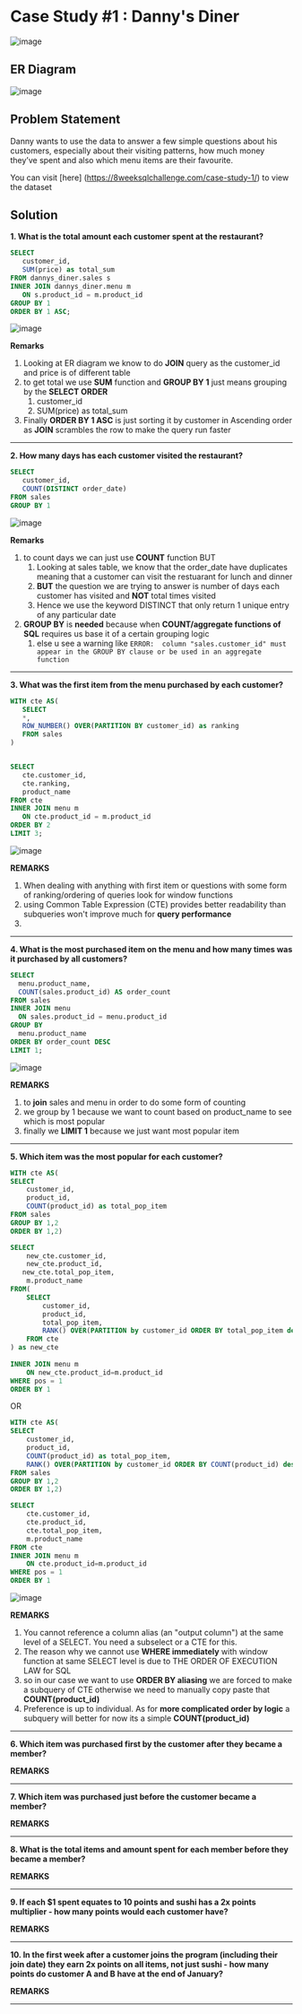 # Case Study #1 : Danny's Diner
![image](https://github.com/benjiBase/8-week-sql-challenge/assets/70194504/6b3e0934-4fd4-4bef-9b3b-a5b206e48e95)

## ER Diagram
![image](https://github.com/benjiBase/8-week-sql-challenge/assets/70194504/eb76a777-f7c9-4959-bae0-4b8781c648bb)

## Problem Statement
Danny wants to use the data to answer a few simple questions about his customers, especially about their visiting patterns, how much money they’ve spent and also which menu items are their favourite. 

You can visit [here] (https://8weeksqlchallenge.com/case-study-1/) to view the dataset

## Solution

**1. What is the total amount each customer spent at the restaurant?**

```sql
SELECT
   customer_id,
   SUM(price) as total_sum
FROM dannys_diner.sales s
INNER JOIN dannys_diner.menu m
   ON s.product_id = m.product_id
GROUP BY 1
ORDER BY 1 ASC;
```

![image](https://github.com/benjiBase/8-week-sql-challenge/assets/70194504/829c5f76-cff2-42f7-8b28-45faf93cac9d)
 
**Remarks**
1. Looking at ER diagram we know to do **JOIN** query as the customer_id and price is of different table 
2. to get total we use **SUM** function and **GROUP BY 1** just means grouping by the **SELECT ORDER**
   1. customer_id
   2. SUM(price) as total_sum
3. Finally **ORDER BY 1 ASC** is just sorting it by customer in Ascending order as **JOIN** scrambles the row to make the query run faster
***

**2. How many days has each customer visited the restaurant?**
```sql
SELECT
   customer_id,
   COUNT(DISTINCT order_date)
FROM sales
GROUP BY 1
```
![image](https://github.com/benjiBase/8-week-sql-challenge/assets/70194504/4dd24719-b15a-4511-b407-995cbb91b70a)

**Remarks**
1. to count days we can just use **COUNT** function BUT
   1. Looking at sales table, we know that the order_date have duplicates meaning that a customer can visit the restuarant for lunch and dinner
   2. **BUT** the question we are trying to answer is number of days each customer has visited and **NOT** total times visited
   3. Hence we use the keyword DISTINCT that only return 1 unique entry of any particular date
2. **GROUP BY** is **needed** because when **COUNT/aggregate functions of SQL** requires us base it of a certain grouping logic
   1. else u see a warning like ```ERROR:  column "sales.customer_id" must appear in the GROUP BY clause or be used in an aggregate function```
***

**3. What was the first item from the menu purchased by each customer?**
```sql
WITH cte AS(
   SELECT
   *,
   ROW_NUMBER() OVER(PARTITION BY customer_id) as ranking
   FROM sales
)


SELECT
   cte.customer_id,
   cte.ranking,
   product_name
FROM cte
INNER JOIN menu m
   ON cte.product_id = m.product_id
ORDER BY 2
LIMIT 3;
```
![image](https://github.com/benjiBase/8-week-sql-challenge/assets/70194504/5471343f-40c1-4738-abe6-317a90cdd6f4)

**REMARKS**
1. When dealing with anything with first item or questions with some form of ranking/ordering of queries look for window functions
2. using Common Table Expression (CTE) provides better readability than subqueries won't improve much for **query performance**
3. 
***

**4. What is the most purchased item on the menu and how many times was it purchased by all customers?**
```sql
SELECT
  menu.product_name,
  COUNT(sales.product_id) AS order_count
FROM sales
INNER JOIN menu
  ON sales.product_id = menu.product_id
GROUP BY
  menu.product_name
ORDER BY order_count DESC
LIMIT 1;
```
![image](https://github.com/benjiBase/8-week-sql-challenge/assets/70194504/f20b6bba-3953-4b1a-8fd2-2b27de7d3605)

**REMARKS**
1. to **join** sales and menu in order to do some form of counting
2. we group by 1 because we want to count based on product_name to see which is most popular
3. finally we **LIMIT 1** because we just want most popular item
***

**5. Which item was the most popular for each customer?**
```sql
WITH cte AS(
SELECT 
	customer_id,
	product_id,
	COUNT(product_id) as total_pop_item
FROM sales 
GROUP BY 1,2
ORDER BY 1,2)

SELECT 
	new_cte.customer_id,
	new_cte.product_id,
   new_cte.total_pop_item,
	m.product_name
FROM(
	SELECT
  		customer_id,
  		product_id,
  		total_pop_item,
		RANK() OVER(PARTITION by customer_id ORDER BY total_pop_item desc) as pos
	FROM cte
) as new_cte
	
INNER JOIN menu m
	ON new_cte.product_id=m.product_id
WHERE pos = 1
ORDER BY 1
```
OR
```sql
WITH cte AS(
SELECT 
	customer_id,
	product_id,
	COUNT(product_id) as total_pop_item,
	RANK() OVER(PARTITION by customer_id ORDER BY COUNT(product_id) desc) as pos
FROM sales 
GROUP BY 1,2
ORDER BY 1,2)

SELECT 
	cte.customer_id,
	cte.product_id,
	cte.total_pop_item,
	m.product_name
FROM cte
INNER JOIN menu m
	ON cte.product_id=m.product_id
WHERE pos = 1
ORDER BY 1
```
![image](https://github.com/benjiBase/8-week-sql-challenge/assets/70194504/93c32bf0-a744-405f-ba34-d1d7d99c6918)

**REMARKS**
1. You cannot reference a column alias (an "output column") at the same level of a SELECT. You need a subselect or a CTE for this.
2. The reason why we cannot use **WHERE immediately** with window function at same SELECT level is due to THE ORDER OF EXECUTION LAW for SQL
3. so in our case we want to use **ORDER BY aliasing** we are forced to make a subquery of CTE otherwise we need to manually copy paste that **COUNT(product_id)**
4. Preference is up to individual. As for **more complicated order by logic** a subquery will better for now its a simple  **COUNT(product_id)**

***

**6. Which item was purchased first by the customer after they became a member?**

**REMARKS**
***

**7. Which item was purchased just before the customer became a member?**

**REMARKS**
***

**8. What is the total items and amount spent for each member before they became a member?**

**REMARKS**
***

**9. If each $1 spent equates to 10 points and sushi has a 2x points multiplier - how many points would each customer have?**

**REMARKS**
***

**10. In the first week after a customer joins the program (including their join date) they earn 2x points on all items, not just sushi - how many points do customer A and B have at the end of January?**

**REMARKS**
***

